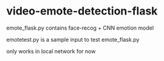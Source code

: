 # video-emote-detection-flask

emote_flask.py contains face-recog + CNN emotion model

emotetest.py is a sample input to test emote_flask.py

only works in local network for now
